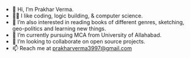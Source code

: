 - 👋 Hi, I’m Prakhar Verma.
- 🧑‍💻 I like coding, logic building, & computer science. 
- 👀 I’m also interested in reading books of different genres, sketching, geo-politics and learning new things.
- 🌱 I’m currently pursuing MCA from University of Allahabad.
- 💞️ I’m looking to collaborate on open source projects.
- 📫 Reach me at prakharverma3997@gmail.com

<!---
Prakhar-Verma39/Prakhar-Verma39 is a ✨ special ✨ repository because its `README.md` (this file) appears on your GitHub profile.
You can click the Preview link to take a look at your changes.
--->
